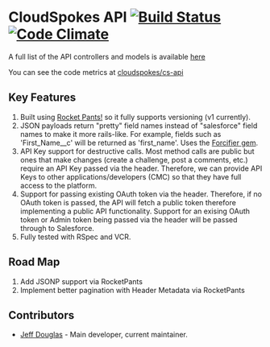 # CloudSpokes API [![Build Status](https://travis-ci.org/cloudspokes/cs-api.png?branch=master)](https://travis-ci.org/cloudspokes/cs-api) [![Code Climate](https://codeclimate.com/badge.png)](https://codeclimate.com/github/cloudspokes/cs-api)

A full list of the API controllers and models is available [here](https://docs.google.com/a/appirio.com/spreadsheet/ccc?key=0AibvDu-BSYDZdDdWTHFKcjVwVDlKS3FieE1wZHhCbVE#gid=0)

You can see the code metrics at [cloudspokes/cs-api](https://codeclimate.com/github/cloudspokes/cs-api)

## Key Features

1. Built using [Rocket Pants!](https://github.com/filtersquad/rocket_pants) so it fully supports versioning (v1 currently).
2. JSON payloads return "pretty" field names instead of "salesforce" field names to make it more rails-like. For example, fields such as 'First_Name__c' will be returned as 'first_name'. Uses the [Forcifier gem](https://github.com/jeffdonthemic/forcifier).
3. API Key support for destructive calls. Most method calls are public but ones that make changes (create a challenge, post a comments, etc.) require an API Key passed via the header. Therefore, we can provide API Keys to other applications/developers (CMC) so that they have full access to the platform.
4. Support for passing existing OAuth token via the header. Therefore, if no OAuth token is passed, the API will fetch a public token therefore implementing a public API functionality. Support for an exising OAuth token or Admin token being passed via the header will be passed through to Salesforce.
5. Fully tested with RSpec and VCR.

## Road Map

1. Add JSONP support via RocketPants
2. Implement better pagination with Header Metadata via RocketPants

## Contributors

- [Jeff Douglas](https://github.com/jeffdonthemic) - Main developer, current maintainer.